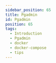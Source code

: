```yaml
---
sidebar_position: 65
title: Pgadmin
id: Pgadmin
position: 65
tags:
  - Introduction
  - Pgadmin
  - docker
  - docker-compose
  - tips
---
```

